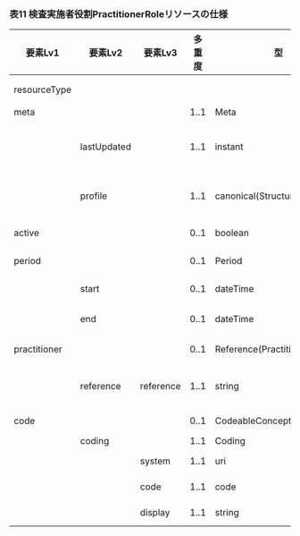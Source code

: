 ### 表11 検査実施者役割PractitionerRoleリソースの仕様

| 要素Lv1 | 要素Lv2 | 要素Lv3 | 多重度 | 型 | 値 | 生理検査レポートCDAとのマッピング<BR>(CD=ClinicalDocument) | 説明 |
|---|---|---|---|---|---|---|---|
| resourceType |  |  |  |  | "PractitionerRole" | /CD/documentationOf/serviceEvent | PractitionerRoleリソースであることを示す。 |
| meta |  |  | 1..1 | Meta |  |  |  |
|  | lastUpdated |  | 1..1 | instant | "2023-12-25T20:21:32+09:00" |  | 最終更新日時。YYYY-MM-DDThh:mm:ss.sss+zz:zz。値は例示。 |
|  | profile |  | 1..1 | canonical(StructureDefinition) | "http://jpfhir.jp/fhir/SEAMAT/StructureDefinition/<BR>JP_PractitionerRole_SEAMAT_Performer" |  | 本リソースのプロファイルを識別するURLを指定する。値は固定。 |
| active |  |  | 0..1 | boolean | true |  | アクティブなレコードであることを示す固定値。 |
| period |  |  | 0..1 | Period |  | /CD/documentationOf/serviceEvent/<BR>effectiveTime | この役割の有効期間 |
|  | start |  | 0..1 | dateTime | "2023-12-21" | /CD/documentationOf/serviceEvent/<BR>effectiveTime/low | 有効期間の開始日。値は例示。 |
|  | end |  | 0..1 | dateTime | "2023-12-31" | /CD/documentationOf/serviceEvent/<BR>effectiveTime/high | 有効期間の終了日。値は例示。 |
| practitioner |  |  | 0..1 | Reference(Practitioner) |  | /CD/documentationOf/serviceEvent/<BR>performer/assignedEntity | 検査実施者Practitionerリソースへの参照。 |
|  | reference | reference | 1..1 | string | "urn:uuid:f83bbdac-8aab-48fa-96e1-6fa2c73d66d1" |  | PractitionerリソースのfullUrl要素に指定されるUUIDを指定。値は例示。 |
| code |  |  | 0..1 | CodeableConcept |  | /CD/documentationOf/serviceEvent/<BR>performer/functionCode | この職員の役割コード |
|  | coding |  | 1..1 | Coding |  |  |  |
|  |  | system | 1..1 | uri |  | /CD/documentationOf/serviceEvent/<BR>performer/functionCode/@codeSystem |  |
|  |  | code | 1..1 | code |  | /CD/documentationOf/serviceEvent/<BR>performer/functionCode/@code |  |
|  |  | display | 1..1 | string |  | /CD/documentationOf/serviceEvent/<BR>performer/functionCode/@displayName |  |
